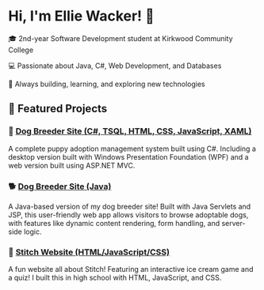 <h1>Hi, I'm Ellie Wacker! 👋</h1>

🎓 2nd-year Software Development student at Kirkwood Community College

💻 Passionate about Java, C#, Web Development, and Databases

🚀 Always building, learning, and exploring new technologies

<h2>📂 Featured Projects</h2>

### 🐶 [Dog Breeder Site (C#, TSQL, HTML, CSS, JavaScript, XAML)](https://github.com/EllieWacker/DoodleDogs)
A complete puppy adoption management system built using C#. Including a desktop version built with Windows Presentation Foundation (WPF) and a web version built using ASP.NET MVC.

### 🐕 [Dog Breeder Site (Java)](https://github.com/EllieWacker/wacker-project)
A Java-based version of my dog breeder site! Built with Java Servlets and JSP, this user-friendly web app allows visitors to browse adoptable dogs, with features like dynamic content rendering, form handling, and server-side logic.

### 🍦 [Stitch Website (HTML/JavaScript/CSS)](https://github.com/EllieWacker/StitchWebsite)  
A fun website all about Stitch! Featuring an interactive ice cream game and a quiz! I built this in high school with HTML, JavaScript, and CSS.

